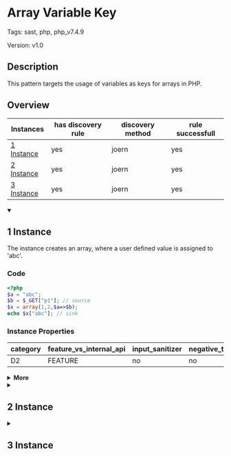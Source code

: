 [//]: # (This file is automatically generated. If you wish to make any changes, please use the JSON files and regenerate this file using the tpframework.)

# Array Variable Key

Tags: sast, php, php_v7.4.9

Version: v1.0

## Description

This pattern targets the usage of variables as keys for arrays in PHP.

## Overview

| Instances                 | has discovery rule   | discovery method   | rule successfull   |
|---------------------------|----------------------|--------------------|--------------------|
| [1 Instance](#1-instance) | yes                  | joern              | yes                |
| [2 Instance](#2-instance) | yes                  | joern              | yes                |
| [3 Instance](#3-instance) | yes                  | joern              | yes                |

<details markdown="1"open>
<summary>

## 1 Instance
</summary>

The instance creates an array, where a user defined value is assigned to 'abc'.

### Code

```PHP
<?php
$a = "abc";
$b = $_GET["p1"]; // source
$x = array(1,2,$a=>$b);
echo $x["abc"]; // sink
```

### Instance Properties

| category   | feature_vs_internal_api   | input_sanitizer   | negative_test_case   | source_and_sink   |
|------------|---------------------------|-------------------|----------------------|-------------------|
| D2         | FEATURE                   | no                | no                   | no                |

<details markdown="1">
<summary>
<b>More</b></summary>

<details markdown="1">
<summary>

### Compile
</summary>

```bash
$_main:
     ; (lines=11, args=0, vars=3, tmps=7)
     ; (before optimizer)
     ; /.../PHP/83_array_variable_key/1_instance_83_array_variable_key/1_instance_83_array_variable_key.php:1-5
     ; return  [] RANGE[0..0]
0000 ASSIGN CV0($a) string("abc")
0001 T4 = FETCH_R (global) string("_GET")
0002 T5 = FETCH_DIM_R T4 string("p1")
0003 ASSIGN CV1($b) T5
0004 T7 = INIT_ARRAY 3 (packed) int(1) NEXT
0005 T7 = ADD_ARRAY_ELEMENT int(2) NEXT
0006 T7 = ADD_ARRAY_ELEMENT CV1($b) CV0($a)
0007 ASSIGN CV2($x) T7
0008 T9 = FETCH_DIM_R CV2($x) string("abc")
0009 ECHO T9
0010 RETURN int(1)
LIVE RANGES:
     7: 0005 - 0007 (tmp/var)
```

</details>

<details markdown="1">
<summary>

### Discovery
</summary>

```scala
def G5 = cpg.call("ASSIGN").code(".*string.*").argument.order(0).isIdentifier.name.l.distinct
def R6 = cpg.call("ASSIGN_DIM|FETCH_DIM_R|FETCH_DIM_W|FETCH_DIM_RW|ADD_ARRAY_ELEMENT").l
val x83 = (name, "83_array_variable_key_i1", R6.filter{ call => G5.exists{ h => call.argument.order(1).code.l.contains("CV($" + h + ")")} }.location.toJson);
```

| discovery method   | expected accuracy   |
|--------------------|---------------------|
| joern              | FP                  |

</details>

<details markdown="1"open>
<summary>

### Measurement
</summary>

| Tool        | Comm_1   | Comm_2   | phpSAFE   | Progpilot   | RIPS   | WAP   | Ground Truth   |
|-------------|----------|----------|-----------|-------------|--------|-------|----------------|
| 08 Jun 2021 | yes      | yes      | no        | no          | yes    | no    | yes            |
| 22 May 2023 | yes      | yes      |           |             |        |       | yes            |

</details>

</details>

</details>

<details markdown="1">
<summary>

## 2 Instance
</summary>

The instance creates an array, where a user defined value is assigned to 'ttt'. The output value is determined by `$_GET['p2']`. So if that is set to 'ttt', this code is vulnerable.

### Code

```PHP
<?php
$a = "ttt";
$b = $_GET["p1"];
$c = $_GET["p2"];
$x = array(1,2,$a=>$b); // source
echo $x[$c]; // sink
```

### Instance Properties

| category   | feature_vs_internal_api   | input_sanitizer   | negative_test_case   | source_and_sink   |
|------------|---------------------------|-------------------|----------------------|-------------------|
| D2         | FEATURE                   | no                | yes                  | no                |

<details markdown="1">
<summary>
<b>More</b></summary>

<details markdown="1">
<summary>

### Compile
</summary>

```bash
$_main:
     ; (lines=14, args=0, vars=4, tmps=10)
     ; (before optimizer)
     ; /.../PHP/83_array_variable_key/2_instance_83_array_variable_key/2_instance_83_array_variable_key.php:1-6
     ; return  [] RANGE[0..0]
0000 ASSIGN CV0($a) string("ttt")
0001 T5 = FETCH_R (global) string("_GET")
0002 T6 = FETCH_DIM_R T5 string("p1")
0003 ASSIGN CV1($b) T6
0004 T8 = FETCH_R (global) string("_GET")
0005 T9 = FETCH_DIM_R T8 string("p2")
0006 ASSIGN CV2($c) T9
0007 T11 = INIT_ARRAY 3 (packed) int(1) NEXT
0008 T11 = ADD_ARRAY_ELEMENT int(2) NEXT
0009 T11 = ADD_ARRAY_ELEMENT CV1($b) CV0($a)
0010 ASSIGN CV3($x) T11
0011 T13 = FETCH_DIM_R CV3($x) CV2($c)
0012 ECHO T13
0013 RETURN int(1)
LIVE RANGES:
     11: 0008 - 0010 (tmp/var)
```

</details>

<details markdown="1">
<summary>

### Discovery
</summary>

```scala
def G5 = cpg.call("ASSIGN").code(".*string.*").argument.order(0).isIdentifier.name.l.distinct
def R6 = cpg.call("ASSIGN_DIM|FETCH_DIM_R|FETCH_DIM_W|FETCH_DIM_RW|ADD_ARRAY_ELEMENT").l
val x83 = (name, "83_array_variable_key_i2", R6.filter{ call => G5.exists{ h => call.argument.order(1).code.l.contains("CV($" + h + ")")} }.location.toJson);
```

| discovery method   | expected accuracy   |
|--------------------|---------------------|
| joern              | FP                  |

</details>

<details markdown="1"open>
<summary>

### Measurement
</summary>

| Tool        | Comm_1   | Comm_2   | RIPS   | Ground Truth   |
|-------------|----------|----------|--------|----------------|
| 08 Jun 2021 | yes      | yes      | no     | no             |
| 22 May 2023 | yes      | yes      |        | no             |

</details>

</details>

</details>

<details markdown="1">
<summary>

## 3 Instance
</summary>

The instance creates an array, where a user defined value is assigned to a value defined by `$_GET['p1']`.

### Code

```PHP
<?php
$b = $_GET["p1"];
$c = $_GET["p2"]; // source
$x = array(1,2,$b=>$c);
echo $x[$b]; // sink
```

### Instance Properties

| category   | feature_vs_internal_api   | input_sanitizer   | negative_test_case   | source_and_sink   |
|------------|---------------------------|-------------------|----------------------|-------------------|
| D4         | FEATURE                   | no                | no                   | no                |

<details markdown="1">
<summary>
<b>More</b></summary>

<details markdown="1">
<summary>

### Compile
</summary>

```bash
$_main:
     ; (lines=13, args=0, vars=3, tmps=9)
     ; (before optimizer)
     ; /.../PHP/83_array_variable_key/3_instance_83_array_variable_key/3_instance_83_array_variable_key.php:1-5
     ; return  [] RANGE[0..0]
0000 T3 = FETCH_R (global) string("_GET")
0001 T4 = FETCH_DIM_R T3 string("p1")
0002 ASSIGN CV0($b) T4
0003 T6 = FETCH_R (global) string("_GET")
0004 T7 = FETCH_DIM_R T6 string("p2")
0005 ASSIGN CV1($c) T7
0006 T9 = INIT_ARRAY 3 (packed) int(1) NEXT
0007 T9 = ADD_ARRAY_ELEMENT int(2) NEXT
0008 T9 = ADD_ARRAY_ELEMENT CV1($c) CV0($b)
0009 ASSIGN CV2($x) T9
0010 T11 = FETCH_DIM_R CV2($x) CV0($b)
0011 ECHO T11
0012 RETURN int(1)
LIVE RANGES:
     9: 0007 - 0009 (tmp/var)
```

</details>

<details markdown="1">
<summary>

### Discovery
</summary>

```scala
val x83 = (name, "83_array_variable_key_i3", cpg.call("ADD_ARRAY_ELEMENT.*").code(".*CV.*CV.*").location.toJson);
```

| discovery method   | expected accuracy   |
|--------------------|---------------------|
| joern              | FP                  |

</details>

<details markdown="1"open>
<summary>

### Measurement
</summary>

| Tool        | Comm_1   | Comm_2   | phpSAFE   | Progpilot   | RIPS   | WAP   | Ground Truth   |
|-------------|----------|----------|-----------|-------------|--------|-------|----------------|
| 08 Jun 2021 | yes      | yes      | no        | no          | no     | no    | yes            |
| 22 May 2023 | no       | no       |           |             |        |       | yes            |

</details>

</details>

</details>
